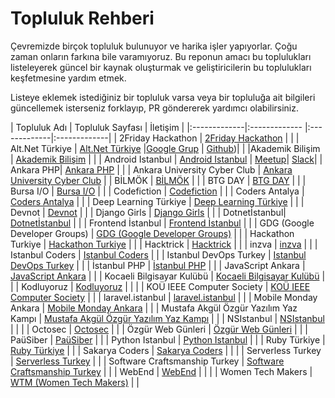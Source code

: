 
# Topluluk Rehberi

Çevremizde birçok topluluk bulunuyor ve harika işler yapıyorlar. Çoğu zaman onların farkına bile varamıyoruz. Bu reponun amacı bu toplulukları listeleyerek güncel bir kaynak oluşturmak ve geliştiricilerin bu toplulukları keşfetmesine yardım etmek.

Listeye eklemek istediğiniz bir topluluk varsa veya bir topluluğa ait bilgileri güncellemek isterseniz forklayıp, PR göndererek yardımcı olabilirsiniz.

| Topluluk Adı  | Topluluk Sayfası | İletişim |
|:-------------|:------------- |:-------------|:-------------|
| 2Friday Hackathon | [2Friday Hackathon](https://github.com/yusufcakmak/topluluk-rehberi/tree/community-page/community-pages/2FridayHackathon) | |
| Alt.Net Türkiye | [Alt.Net Türkiye](https://github.com/yusufcakmak/topluluk-rehberi/tree/community-page/community-pages/AltNetTurkiye) |[Google Grup](https://groups.google.com/forum/#!forum/altdotnetturkiye) | [Github](https://github.com/altdotnetturkiye))|  |
|Akademik Bilişim | [Akademik Bilişim](https://github.com/yusufcakmak/topluluk-rehberi/tree/community-page/community-pages/AkademikBilisim) | |
| Android Istanbul | [Android Istanbul](https://github.com/yusufcakmak/topluluk-rehberi/tree/community-page/community-pages/AndroidIstanbul) | [Meetup](https://www.meetup.com/tr-TR/Android-Istanbul-Meetup/)| [Slack](http://androidistanbul.herokuapp.com/)|
| Ankara PHP| [Ankara PHP](https://github.com/yusufcakmak/topluluk-rehberi/tree/community-page/community-pages/AnkaraPHP) | |
| Ankara University Cyber Club | [Ankara University Cyber Club](https://github.com/yusufcakmak/topluluk-rehberi/tree/community-page/community-pages/AnkaraUniversityCyberClub) |
| BİLMÖK | [BİLMÖK](https://github.com/yusufcakmak/topluluk-rehberi/tree/community-page/community-pages/Bilmok) |  |
| BTG DAY | [BTG DAY](https://github.com/yusufcakmak/topluluk-rehberi/tree/community-page/community-pages/BtgDay) |  |
| Bursa I/O | [Bursa I/O](https://github.com/yusufcakmak/topluluk-rehberi/tree/community-page/community-pages/BursaI-O) |  |
| Codefiction | [Codefiction](https://github.com/yusufcakmak/topluluk-rehberi/tree/community-page/community-pages/Codefiction) | |
| Coders Antalya | [Coders Antalya](https://github.com/yusufcakmak/topluluk-rehberi/tree/community-page/community-pages/CodersAntalya) | |
| Deep Learning Türkiye | [Deep Learning Türkiye](https://github.com/yusufcakmak/topluluk-rehberi/tree/community-page/community-pages/DeepLearningTurkiye) |  |
| Devnot | [Devnot](https://github.com/yusufcakmak/topluluk-rehberi/tree/community-page/community-pages/Devnot) | |
| Django Girls | [Django Girls](https://github.com/yusufcakmak/topluluk-rehberi/tree/community-page/community-pages/DjangoGirls) |  |
| Dotnetİstanbul| [Dotnetİstanbul](https://github.com/yusufcakmak/topluluk-rehberi/tree/community-page/community-pages/DotnetIstanbul) |  |
| Frontend İstanbul | [Frontend İstanbul](https://github.com/yusufcakmak/topluluk-rehberi/tree/community-page/community-pages/FrontendIstanbul) |  |
| GDG (Google Developer Groups) | [GDG (Google Developer Groups)](https://github.com/yusufcakmak/topluluk-rehberi/tree/community-page/community-pages/GDG) | |
| Hackathon Turkiye | [Hackathon Turkiye](https://github.com/yusufcakmak/topluluk-rehberi/tree/community-page/community-pages/HackathonTurkiye) |  |
| Hacktrick | [Hacktrick](#hacktrick) | |
| inzva | [inzva](#inzva) | |
| Istanbul Coders | [Istanbul Coders](#istanbulcoders) | |
| Istanbul DevOps Turkey | [Istanbul DevOps Turkey](#istanbuldevopsturkey) | |
| İstanbul PHP | [İstanbul PHP](#istanbulphp) |  |
| JavaScript Ankara | [JavaScript Ankara](#jsankara) | |
| Kocaeli Bilgisayar Kulübü | [Kocaeli Bilgisayar Kulübü](#KOUBK) | |
| Kodluyoruz | [Kodluyoruz](#kodluyoruz) | | |
| KOÜ IEEE Computer Society | [KOÜ IEEE Computer Society](#KOUIEEECS) |  |
| laravel.istanbul | [laravel.istanbul](#laravelistanbul) |  |
| Mobile Monday Ankara | [Mobile Monday Ankara](#momoankara) |  |
| Mustafa Akgül Özgür Yazılım Yaz Kampı | [Mustafa Akgül Özgür Yazılım Yaz Kampı](#lyk) | |
| NSIstanbul | [NSIstanbul](#nsistanbul) | | |
| Octosec | [Octosec](#octosec) |  |
| Özgür Web Günleri | [Özgür Web Günleri](#ozgurwebgunleri) |  |
| PaüSiber | [PaüSiber](#pausiber) |  |
| Python Istanbul | [Python Istanbul](#pythonistanbul) | |
| Ruby Türkiye | [Ruby Türkiye](#rubyturkiye) | |
| Sakarya Coders | [Sakarya Coders](#sakaryacoders) | | |
| Serverless Turkey | [Serverless Turkey](#serverlessturkey) | |
| Software Craftsmanship Turkey | [Software Craftsmanship Turkey](#softwarecraftsmanshipturkey) | |
| WebEnd | [WebEnd](#webend) | | |
| Women Tech Makers | [WTM (Women Tech Makers)](#wtm) |  |
